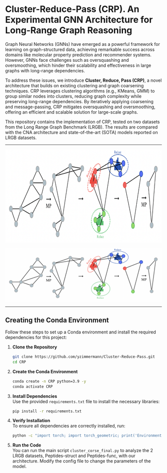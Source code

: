 # Cluster-Reduce-Pass (CRP). An Experimental GNN Architecture for Long-Range Graph Reasoning

Graph Neural Networks (GNNs) have emerged as a powerful framework for learning on graph-structured data, achieving remarkable success across domains like molecular property prediction and recommender systems. However, GNNs face challenges such as oversquashing and oversmoothing, which hinder their scalability and effectiveness in large graphs with long-range dependencies.  

To address these issues, we introduce **Cluster, Reduce, Pass (CRP)**, a novel architecture that builds on existing clustering and graph coarsening techniques. CRP leverages clustering algorithms (e.g., KMeans, GMM) to group similar nodes into clusters, reducing graph complexity while preserving long-range dependencies. By iteratively applying coarsening and message-passing, CRP mitigates oversquashing and oversmoothing, offering an efficient and scalable solution for large-scale graphs.  

This repository contains the implementation of CRP, tested on two datasets from the Long Range Graph Benchmark (LRGB). The results are compared with the CNA architecture and state-of-the-art (SOTA) models reported on LRGB datasets.  

---
<img src="figures/CRP_arc.png" alt="CRP Architecture" width="950" height="300">

![CRP Architecture](figures/CRP_arc.png)

---

## Creating the Conda Environment

Follow these steps to set up a Conda environment and install the required dependencies for this project:  

1. **Clone the Repository**  
   ```bash
   git clone https://github.com/yzimmermann/Cluster-Reduce-Pass.git
   cd CRP
   ```

2. **Create the Conda Environment**  
   ```bash
   conda create -n CRP python=3.9 -y
   conda activate CRP
   ```

3. **Install Dependencies**  
   Use the provided `requirements.txt` file to install the necessary libraries:  
   ```bash
   pip install -r requirements.txt
   ```

4. **Verify Installation**  
   To ensure all dependencies are correctly installed, run:  
   ```bash
   python -c "import torch; import torch_geometric; print('Environment setup successful!')"
   ```

5. **Run the Code**  
   You can run the main script `cluster_corse_final.py` to analyze the 2 LRGB datasets, Peptides-struct and Peptides-func, with our architecture. Modify the config file to change the parameters of the model.

